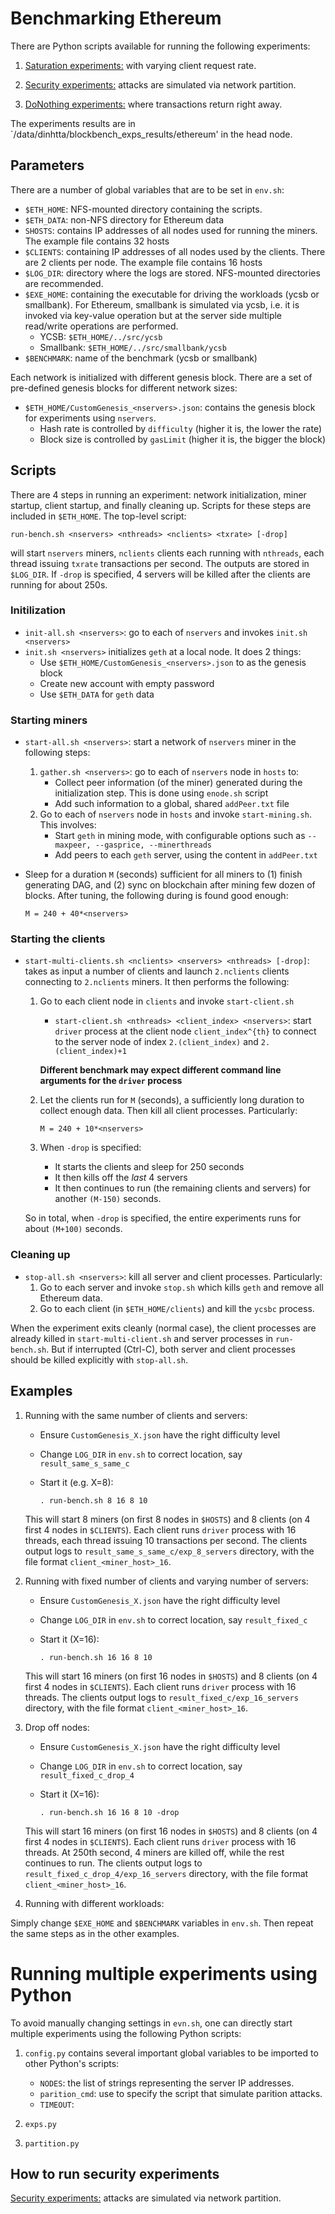 # Benchmarking Ethereum

There are Python scripts available for running the following experiments:

1. [Saturation experiments:](saturation_exps.md) with varying client request rate. 

2. [Security experiments:](security_exps.md) attacks are simulated via network partition. 

3. [DoNothing experiments:](donothing_exps.md) where transactions return right away. 

The experiments results are in `/data/dinhtta/blockbench_exps_results/ethereum' in the head node. 

## Parameters
There are a number of global variables that are to be set in `env.sh`:
+ `$ETH_HOME`: NFS-mounted directory containing the scripts.
+ `$ETH_DATA`: non-NFS directory for Ethereum data
+ `SHOSTS`: contains IP addresses of all nodes used for running the miners. The
example file contains 32 hosts 
+ `$CLIENTS`: containing IP addresses of all nodes used by the clients. There are 2 clients per
node. The example file contains 16 hosts
+ `$LOG_DIR`: directory where the logs are stored. NFS-mounted directories are recommended.  
+ `$EXE_HOME`: containing the executable for driving the workloads (ycsb or smallbank). For Ethereum, smallbank
is simulated via ycsb, i.e. it is invoked via key-value operation but at the server side multiple read/write
operations are performed. 
    + YCSB: `$ETH_HOME/../src/ycsb`
    + Smallbank: `$ETH_HOME/../src/smallbank/ycsb`
+ `$BENCHMARK`: name of the benchmark (ycsb or smallbank)

Each network is initialized with different genesis block. There are a set of pre-defined genesis blocks for
different network sizes:

+ `$ETH_HOME/CustomGenesis_<nservers>.json`: contains the genesis block for experiments using `nservers`. 
    + Hash rate is controlled by `difficulty` (higher it is, the lower the rate)
    + Block size is controlled by `gasLimit` (higher it is, the bigger the block)

## Scripts
There are 4 steps in running an experiment: network initialization, miner startup, client startup, and finally
cleaning up. Scripts for these steps are included in `$ETH_HOME`. The top-level script:

    run-bench.sh <nservers> <nthreads> <nclients> <txrate> [-drop]

will start `nservers` miners, `nclients` clients each running with `nthreads`, each thread issuing `txrate` transactions
per second. The outputs are stored in
`$LOG_DIR`. If `-drop` is specified, 4 servers will be killed after the clients are running for about 250s.  

### Initilization
+ `init-all.sh <nservers>`: go to each of `nservers` and invokes `init.sh <nservers>`
+ `init.sh <nservers>` initializes `geth` at a local node. It does 2 things:
    + Use `$ETH_HOME/CustomGenesis_<nservers>.json` to as the genesis block
    + Create new account with empty password
    + Use `$ETH_DATA` for `geth` data 

### Starting miners
+ `start-all.sh <nservers>`: start a network of `nservers` miner in the following steps:
    1. `gather.sh <nservers>`: go to each of `nservers` node in `hosts` to:
        + Collect peer information (of the miner) generated during the initialization step. This is done using
        `enode.sh` script
        + Add such information to a global, shared `addPeer.txt` file
    2. Go to each of `nservers` node in `hosts` and invoke `start-mining.sh`. This involves:
        + Start `geth` in mining mode, with configurable options such as `--maxpeer, --gasprice,
        --minerthreads` 
        + Add peers to each `geth` server, using the content in `addPeer.txt`

+ Sleep for a duration `M` (seconds) sufficient for all miners to (1) finish generating DAG, and (2) sync on
blockchain after mining few dozen of blocks. After tuning, the following during is found good enough:

    `M = 240 + 40*<nservers>`


### Starting the clients
+ `start-multi-clients.sh <nclients> <nservers> <nthreads> [-drop]`: takes as input a number of clients and
launch `2.nclients` clients connecting to `2.nclients` miners. It then performs the following:
    1. Go to each client node in `clients` and invoke `start-client.sh` 
        + `start-client.sh <nthreads> <client_index> <nservers>`: start `driver` process at the client node
       `client_index^{th}` to connect to the server node of index `2.(client_index)` and `2.(client_index)+1`
       
       **Different benchmark may expect different command line arguments for the `driver` process**

    2. Let the clients run for `M` (seconds), a sufficiently long duration to collect enough data. Then kill
    all client processes. Particularly:

        `M = 240 + 10*<nservers>`
    3. When `-drop` is specified:
        + It starts the clients and sleep for 250 seconds 
        + It then kills off the *last* 4 servers
        + It then continues to run (the remaining clients and servers) for another `(M-150)` seconds. 

    So in total, when `-drop` is specified, the entire experiments runs for about `(M+100)` seconds. 

### Cleaning up
+ `stop-all.sh <nservers>`: kill all server and client processes. Particularly:
    1. Go to each server and invoke `stop.sh` which kills `geth` and remove all Ethereum data. 
    2. Go to each client (in `$ETH_HOME/clients`) and kill the `ycsbc` process. 

When the experiment exits cleanly (normal case), the client processes are already killed in
`start-multi-client.sh` and server processes in `run-bench.sh`. But if interrupted (Ctrl-C), both server and client processes should be killed
explicitly with `stop-all.sh`.


## Examples

1. Running with the same number of clients and servers: 
    + Ensure `CustomGenesis_X.json` have the right difficulty level
    + Change `LOG_DIR` in `env.sh` to correct location, say `result_same_s_same_c`
    + Start it (e.g. X=8): 

        `. run-bench.sh 8 16 8 10`

    This will start 8 miners (on first 8 nodes in `$HOSTS`) and 8 clients (on 4 first 4 nodes in `$CLIENTS`).
    Each client runs `driver` process with 16 threads, each thread issuing 10 transactions per second. The clients output logs to
    `result_same_s_same_c/exp_8_servers` directory, with the file format `client_<miner_host>_16`.   

2. Running with fixed number of clients and varying number of servers: 
    + Ensure `CustomGenesis_X.json` have the right difficulty level
    + Change `LOG_DIR` in `env.sh` to correct location, say `result_fixed_c`
    + Start it (X=16): 

        `. run-bench.sh 16 16 8 10`

    This will start 16 miners (on first 16 nodes in `$HOSTS`) and 8 clients (on 4 first 4 nodes in
    `$CLIENTS`). Each client runs `driver` process with 16 threads. The clients output logs to
    `result_fixed_c/exp_16_servers` directory, with the file format `client_<miner_host>_16`.   


3. Drop off nodes:
    + Ensure `CustomGenesis_X.json` have the right difficulty level
    + Change `LOG_DIR` in `env.sh` to correct location, say `result_fixed_c_drop_4`
    + Start it (X=16): 

        `. run-bench.sh 16 16 8 10 -drop`

    This will start 16 miners (on first 16 nodes in `$HOSTS`) and 8 clients (on 4 first 4 nodes in
    `$CLIENTS`). Each client runs `driver` process with 16 threads. At 250th second, 4 miners are killed off,
    while the rest continues to run. The clients output logs to `result_fixed_c_drop_4/exp_16_servers`
      directory, with the file format `client_<miner_host>_16`.   

4. Running with different workloads:

Simply change `$EXE_HOME` and `$BENCHMARK` variables in `env.sh`. Then repeat the same steps as in the other
examples. 


# Running multiple experiments using Python

To avoid manually changing settings in `evn.sh`, one can directly start multiple experiments using the
following Python scripts:

1. `config.py` contains several important global variables to be imported to other Python's scripts:
      + `NODES`: the list of strings representing the server IP addresses.
      + `parition_cmd`: use to specify the script that simulate parition attacks. 
      + `TIMEOUT`: 

1. `exps.py` 

2. `partition.py`


## How to run security experiments

[Security experiments:](security_exps.md) attacks are simulated via network partition. 
